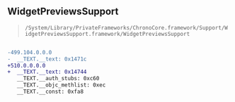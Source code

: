 ## WidgetPreviewsSupport

> `/System/Library/PrivateFrameworks/ChronoCore.framework/Support/WidgetPreviewsSupport.framework/WidgetPreviewsSupport`

```diff

-499.104.0.0.0
-  __TEXT.__text: 0x1471c
+510.0.0.0.0
+  __TEXT.__text: 0x14744
   __TEXT.__auth_stubs: 0xc60
   __TEXT.__objc_methlist: 0xec
   __TEXT.__const: 0xfa8

```
